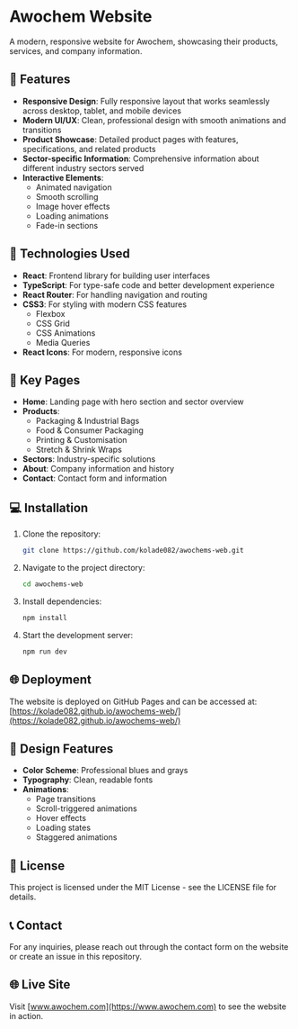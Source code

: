 # Awochem Website

A modern, responsive website for Awochem, showcasing their products, services, and company information.

## 🌟 Features

- **Responsive Design**: Fully responsive layout that works seamlessly across desktop, tablet, and mobile devices
- **Modern UI/UX**: Clean, professional design with smooth animations and transitions
- **Product Showcase**: Detailed product pages with features, specifications, and related products
- **Sector-specific Information**: Comprehensive information about different industry sectors served
- **Interactive Elements**:
  - Animated navigation
  - Smooth scrolling
  - Image hover effects
  - Loading animations
  - Fade-in sections

## 🚀 Technologies Used

- **React**: Frontend library for building user interfaces
- **TypeScript**: For type-safe code and better development experience
- **React Router**: For handling navigation and routing
- **CSS3**: For styling with modern CSS features
  - Flexbox
  - CSS Grid
  - CSS Animations
  - Media Queries
- **React Icons**: For modern, responsive icons

## 📱 Key Pages

- **Home**: Landing page with hero section and sector overview
- **Products**:
  - Packaging & Industrial Bags
  - Food & Consumer Packaging
  - Printing & Customisation
  - Stretch & Shrink Wraps
- **Sectors**: Industry-specific solutions
- **About**: Company information and history
- **Contact**: Contact form and information

## 💻 Installation

1. Clone the repository:

   ```bash
   git clone https://github.com/kolade082/awochems-web.git
   ```

2. Navigate to the project directory:

   ```bash
   cd awochems-web
   ```

3. Install dependencies:

   ```bash
   npm install
   ```

4. Start the development server:
   ```bash
   npm run dev
   ```

## 🌐 Deployment

The website is deployed on GitHub Pages and can be accessed at:
[https://kolade082.github.io/awochems-web/](https://kolade082.github.io/awochems-web/)

## 🎨 Design Features

- **Color Scheme**: Professional blues and grays
- **Typography**: Clean, readable fonts
- **Animations**:
  - Page transitions
  - Scroll-triggered animations
  - Hover effects
  - Loading states
  - Staggered animations

## 📄 License

This project is licensed under the MIT License - see the LICENSE file for details.

## 📞 Contact

For any inquiries, please reach out through the contact form on the website or create an issue in this repository.

## 🌐 Live Site

Visit [www.awochem.com](https://www.awochem.com) to see the website in action.
